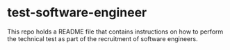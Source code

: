 # test-software-engineer
This repo holds a README file that contains instructions on how to perform the technical test as part of the recruitment of software engineers.

